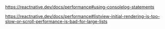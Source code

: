 https://reactnative.dev/docs/performance#using-consolelog-statements

https://reactnative.dev/docs/performance#listview-initial-rendering-is-too-slow-or-scroll-performance-is-bad-for-large-lists

